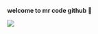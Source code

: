 <b> welcome to mr code github 👋</b>


<img src="https://user-images.githubusercontent.com/111518636/189499248-e6473e93-8a1c-4e86-8834-485f9184de90.svg" />
